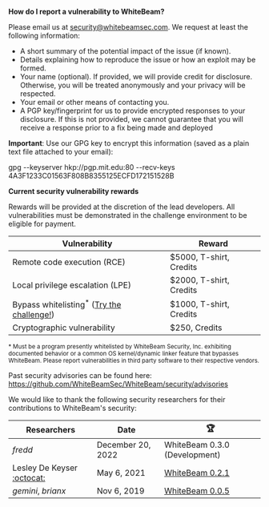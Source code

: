 **How do I report a vulnerability to WhiteBeam?**

Please email us at security@whitebeamsec.com. We request at least the following information:

* A short summary of the potential impact of the issue (if known).
* Details explaining how to reproduce the issue or how an exploit may be formed.
* Your name (optional). If provided, we will provide credit for disclosure. Otherwise, you will be treated anonymously and your privacy will be respected.
* Your email or other means of contacting you.
* A PGP key/fingerprint for us to provide encrypted responses to your disclosure. If this is not provided, we cannot guarantee that you will receive a response prior to a fix being made and deployed

**Important**: Use our GPG key to encrypt this information (saved as a plain text file attached to your email):

gpg --keyserver hkp://pgp.mit.edu:80 --recv-keys 4A3F1233C01563F808B8355125ECFD172151528B

**Current security vulnerability rewards**

Rewards will be provided at the discretion of the lead developers. All vulnerabilities must be demonstrated in the challenge environment to be eligible for payment.

| Vulnerability                                                                              | Reward                  |
| ------------------------------------------------------------------------------------------ | ----------------------- |
| Remote code execution (RCE)                                                                | $5000, T-shirt, Credits |
| Local privilege escalation (LPE)                                                           | $2000, T-shirt, Credits |
| Bypass whitelisting<sup>\*</sup> ([Try the challenge!](http://challenge.whitebeamsec.com)) | $1000, T-shirt, Credits |
| Cryptographic vulnerability                                                                | $250, Credits           |

<sup>\* Must be a program presently whitelisted by WhiteBeam Security, Inc. exhibiting documented behavior or a common OS kernel/dynamic linker feature that bypasses WhiteBeam. Please report vulnerabilities in third party software to their respective vendors.</sup>

Past security advisories can be found here: https://github.com/WhiteBeamSec/WhiteBeam/security/advisories

We would like to thank the following security researchers for their contributions to WhiteBeam's security:

| Researchers          | Date        | :trophy:           |
| -------------------- | ----------- | ------------------ |
| *fredd* | December 20, 2022 | WhiteBeam 0.3.0 (Development) |
| Lesley De Keyser [:octocat:](https://github.com/lesleyxyz) | May 6, 2021 | [WhiteBeam 0.2.1](https://github.com/WhiteBeamSec/WhiteBeam/security/advisories/GHSA-3f8r-9483-pfxj) |
| *gemini*, *brianx* | Nov 6, 2019 | [WhiteBeam 0.0.5](https://github.com/WhiteBeamSec/WhiteBeam/security/advisories/GHSA-mm3f-f5hg-p2hv) |
